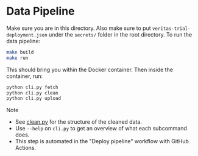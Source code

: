 # Data Pipeline

Make sure you are in this directory. Also make sure to put `veritas-trial-deployment.json` under the `secrets/` folder in the root directory. To run the data pipeline:

```bash
make build
make run
```

This should bring you within the Docker container. Then inside the container, run:

```bash
python cli.py fetch
python cli.py clean
python cli.py upload
```

> [!NOTE]
> - See [clean.py](./clean.py) for the structure of the cleaned data.
> - Use `--help` on `cli.py` to get an overview of what each subcommand does.
> - This step is automated in the "Deploy pipeline" workflow with GitHub Actions.
